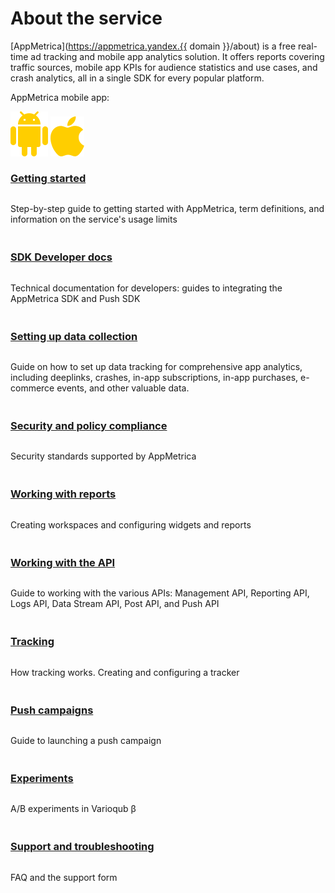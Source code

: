 # About the service

[AppMetrica](https://appmetrica.yandex.{{ domain }}/about) is a free real-time ad tracking and mobile app analytics solution. It offers reports covering traffic sources, mobile app KPIs for audience statistics and use cases, and crash analytics, all in a single SDK for every popular platform.

AppMetrica mobile app:

[![android](../_images/android.svg)](https://play.google.com/store/apps/details?id=ru.yandex.mobile.appmetrica)
[![iOS](../_images/ios.svg)](https://itunes.apple.com/us/app/appmetrica/id1282946899)

<style scoped>
.grid-container {
  display: grid;
  grid-template-columns: repeat(auto-fit, minmax(300px, 1fr));
  column-gap: 50px;
  row-gap: 20px;
}
.grid-item {
  display: flex;
  flex-direction: column;
}
h2 {
  padding-top: 32px !important;
  margin-top: 0 !important;
}
h3 {
  padding-top: 8px !important;
  margin-top: 0 !important;
}
</style>

<div class="grid-container">
    <div class="grid-item">
        <h3><a href="common/quick-start">Getting started</a></h3>
        <p>Step-by-step guide to getting started with AppMetrica, term definitions, and information on the service's usage limits</p>
    </div>
    <div class="grid-item">
        <h3><a href="sdk/platforms">SDK Developer docs</a></h3>
        <p>Technical documentation for developers: guides to integrating the AppMetrica SDK and Push SDK</p>
    </div>
    <div class="grid-item">
        <h3><a href="data-collection/index">Setting up data collection</a></h3>
        <p>Guide on how to set up data tracking for comprehensive app analytics, including deeplinks, crashes, in-app subscriptions, in-app purchases, e-commerce events, and other valuable data.</p>
    </div>
    <div class="grid-item">
        <h3><a href="data-security/gdpr">Security and policy compliance</a></h3>
        <p>Security standards supported by AppMetrica</p>
    </div>
    <div class="grid-item">
        <h3><a href="mobile-reports/index">Working with reports</a></h3>
        <p>Creating workspaces and configuring widgets and reports</p>
    </div>
    <div class="grid-item">
        <h3><a href="mobile-api/index">Working with the API</a></h3>
        <p>Guide to working with the various APIs: Management API, Reporting API, Logs API, Data Stream API, Post API, and Push API</p>
    </div>
    <div class="grid-item">
        <h3><a href="mobile-tracking/index">Tracking</a></h3>
        <p>How tracking works. Creating and configuring a tracker</p>
    </div>
    <div class="grid-item">
        <h3><a href="push/index">Push campaigns</a></h3>
        <p>Guide to launching a push campaign</p>
    </div>
    <div class="grid-item">
        <h3><a href="common/varioqub-app-about">Experiments</a></h3>
        <p>A/B experiments in Varioqub β</p>
    </div>
    <div class="grid-item">
        <h3><a href="troubleshooting/index">Support and troubleshooting</a></h3>
        <p>FAQ and the support form</p>
    </div>
</div>
